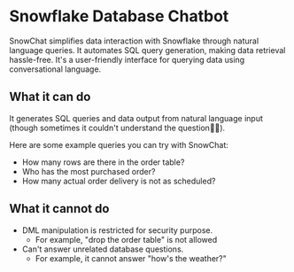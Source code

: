 # Snowflake Database Chatbot

SnowChat simplifies data interaction with Snowflake through natural language queries. It automates SQL query generation, making data retrieval hassle-free. It's a user-friendly interface for querying data using conversational language.

## What it can do 

It generates SQL queries and data output from natural language input (though sometimes it couldn't understand the question😶‍🌫️).

Here are some example queries you can try with SnowChat:
- How many rows are there in the order table?
- Who has the most purchased order?
- How many actual order delivery is not as scheduled?

## What it cannot do 
- DML manipulation is restricted for security purpose.
    - For example, "drop the order table" is not allowed
- Can't answer unrelated database questions.
    - For example, it cannot answer "how's the weather?"

    